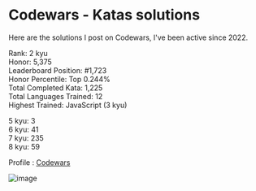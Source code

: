 # Codewars - Katas solutions

Here are the solutions I post on Codewars, I've been active since 2022.

Rank: 2 kyu  
Honor: 5,375  
Leaderboard Position: #1,723  
Honor Percentile: Top 0.244%  
Total Completed Kata: 1,225  
Total Languages Trained: 12  
Highest Trained: JavaScript (3 kyu)

5 kyu: 3  
6 kyu: 41  
7 kyu: 235  
8 kyu: 59  

Profile : [Codewars](https://www.codewars.com/users/Sancti0n)

![image](https://www.codewars.com/users/Sancti0n/badges/large)